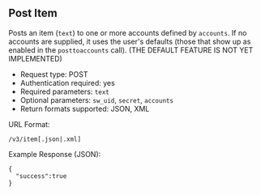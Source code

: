 Post Item
---------

Posts an item (`text`) to one or more accounts defined by `accounts`. If no accounts are supplied, it uses the user's defaults (those that show up as enabled in the `posttoaccounts` call). (THE DEFAULT FEATURE IS NOT YET IMPLEMENTED)

* Request type: POST
* Authentication required: yes
* Required parameters: `text`
* Optional parameters: `sw_uid`, `secret`, `accounts`
* Return formats supported: JSON, XML

URL Format:

    /v3/item[.json|.xml]

Example Response (JSON):

    {
      "success":true
    }
